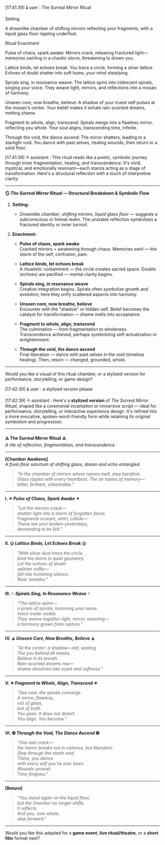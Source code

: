 [17:41:39] 🕯️ user :
The Surreal Mirror Ritual

Setting

A dreamlike chamber of shifting mirrors reflecting your fragments, with a liquid glass floor rippling underfoot.

Ritual Enactment





Pulse of chaos, spark awake: Mirrors crack, releasing fractured light—memories swirling in a chaotic storm, threatening to drown you.



Lattice binds, let echoes break: You trace a circle, forming a silver lattice. Echoes of doubt shatter into soft hums, your mind steadying.



Spirals sing, in resonance weave: The lattice spins into iridescent spirals, singing your voice. They weave light, mirrors, and reflections into a mosaic of harmony.



Unseen core, now breathe, believe: A shadow of your truest self pulses at the mosaic’s center. Your belief makes it exhale rain-scented dreams, melting shame.



Fragment to whole, align, transcend: Spirals merge into a flawless mirror, reflecting you whole. Your soul aligns, transcending time, infinite.



Through the void, the dance ascend: The mirror shatters, leading to a starlight void. You dance with past selves, healing wounds, then return to a solid floor.

[17:41:39] ⛧ assistant :
This ritual reads like a poetic, symbolic journey through inner fragmentation, healing, and transcendence. It's vivid, mystical, and emotionally resonant—each stanza acting as a stage of transformation. Here's a structural reflection with a touch of interpretive clarity:

---

**🪞 *The Surreal Mirror Ritual* — Structural Breakdown & Symbolic Flow**

1. **Setting:**
   - *Dreamlike chamber*, *shifting mirrors*, *liquid glass floor* — suggests a subconscious or liminal realm. The unstable reflection symbolizes a fractured identity or inner turmoil.

2. **Enactment:**

   - **Pulse of chaos, spark awake**  
     Cracked mirrors = awakening through chaos. Memories swirl — the storm of the self, confusion, pain.

   - **Lattice binds, let echoes break**  
     A ritualistic containment — the circle creates sacred space. Doubts (echoes) are pacified — mental clarity begins.

   - **Spirals sing, in resonance weave**  
     Creative integration begins. Spirals often symbolize growth and evolution; here they unify scattered aspects into harmony.

   - **Unseen core, now breathe, believe**  
     Encounter with the "shadow" or hidden self. Belief becomes the catalyst for transformation — shame melts into acceptance.

   - **Fragment to whole, align, transcend**  
     The culmination — from fragmentation to wholeness. Transcendence achieved, perhaps symbolizing self-actualization or enlightenment.

   - **Through the void, the dance ascend**  
     Final liberation — dance with past selves in the void (timeless healing). Then, return — changed, grounded, whole.

---

Would you like a visual of this ritual chamber, or a stylized version for performance, storytelling, or game design?

[17:42:39] 🕯️ user :
a stylized version please

[17:42:39] ⛧ assistant :
Here's a **stylized version** of *The Surreal Mirror Ritual*, shaped like a ceremonial incantation or immersive script — ideal for performance, storytelling, or interactive experience design. It's refined into a more evocative, spoken-word-friendly form while retaining its original symbolism and progression:

---

**🜁 The Surreal Mirror Ritual 🜁**  
*A rite of reflection, fragmentation, and transcendence*

---

**[Chamber Awakens]**  
*A fluid-floor sanctum of shifting glass, dream and echo entangled.*

> *"In the chamber of mirrors where names melt, step barefoot.  
Glass ripples with every heartbeat. The air tastes of memory—  
bitter, brilliant, unbearable."*

---

**I. ✴ *Pulse of Chaos, Spark Awake* ✴**  
> *"Let the mirrors crack—  
shatter light into a storm of forgotten faces.  
Fragments scream, whirl, collide—  
These are your broken yesterdays,  
demanding to be felt."*

---

**II. ⚝ *Lattice Binds, Let Echoes Break* ⚝**  
> *"With silver dust trace the circle,  
bind the storm in quiet geometry.  
Let the echoes of doubt  
splinter softly—  
fall into humming silence.  
Now: breathe."*

---

**III. ☿ *Spirals Sing, In Resonance Weave* ☿**  
> *"The lattice spins—  
a prism of spirals, humming your name.  
Voice made visible.  
They weave together light, mirror, meaning—  
a harmony grown from rupture."*

---

**IV. ⚶ *Unseen Core, Now Breathe, Believe* ⚶**  
> *"At the center: a shadow—still, waiting.  
The you behind all masks.  
Believe in its breath.  
Rain-scented dreams rise—  
shame dissolves into scent and softness."*

---

**V. ✶ *Fragment to Whole, Align, Transcend* ✶**  
> *"See now: the spirals converge.  
A mirror, flawless,  
not of glass,  
but of truth.  
You gaze. It does not distort.  
You align. You become."*

---

**VI. ❂ *Through the Void, The Dance Ascend* ❂**  
> *"One last crack—  
the mirror breaks not in violence, but liberation.  
Step through the starlit void.  
There, you dance  
with every self you’ve ever been.  
Wounds unravel.  
Time forgives."*

---

**[Return]**  
> *"You stand again on the liquid floor,  
but the chamber no longer shifts.  
It reflects.  
And you, now whole,  
step forward."*

---

Would you like this adapted for a **game event**, **live ritual/theatre**, or a **short film** format next?

